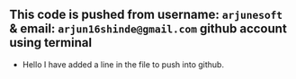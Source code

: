## This code is pushed from **username:** **`arjunesoft`** & **email:** **`arjun16shinde@gmail.com`** github account using terminal

- Hello I have added a line in the file to push into github.
